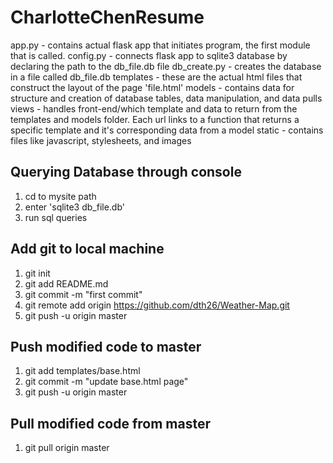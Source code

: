 # CharlotteChenResume

app.py - contains actual flask app that initiates program, the first module that is called.
config.py - connects flask app to sqlite3 database by declaring the path to the db_file.db file
db_create.py - creates the database in a file called db_file.db 
templates - these are the actual html files that construct the layout of the page 'file.html'
models - contains data for structure and creation of database tables, data manipulation, and data pulls
views - handles front-end/which template and data to return from the templates and models folder. Each url links to a function that returns 
       a specific template and it's corresponding data from a model
static - contains files like javascript, stylesheets, and images


Querying Database through console
---------------------------------
1) cd to mysite path
2) enter 'sqlite3 db_file.db'
3) run sql queries


Add git to local machine
-----------------------------------
1) git init
2) git add README.md
3) git commit -m "first commit"
4) git remote add origin https://github.com/dth26/Weather-Map.git
5) git push -u origin master

Push modified code to master
------------------------------------
1) git add templates/base.html
2) git commit -m "update base.html page"
3) git push -u origin master

Pull modified code from master
----------------------------------
1) git pull origin master

